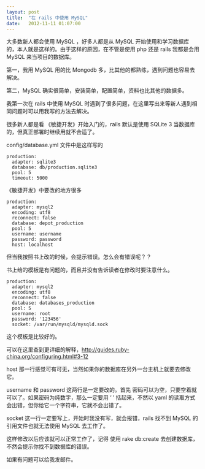 ```yaml
---
layout: post
title:  "在 rails 中使用 MySQL"
date:   2012-11-11 01:07:00
---
```


大多数新人都会使用 MySQL ，好多人都是从 MySQL 开始使用和学习数据库的，本人就是这样的。由于这样的原因，在不管是使用 php 还是 rails 我都是会用 MySQL 来当项目的数据库。

第一，我用 MySQL 用的比 Mongodb 多，比其他的都熟练，遇到问题也容易去解决。

第二，MySQL 确实很简单，安装简单，配置简单，资料也比其他的数据多。

我第一次在 rails 中使用 MySQL 时遇到了很多问题，在这里写出来等新人遇到相同问题时可以用我写的方法去解决。

很多新人都是看 《敏捷开发》开始入门的，rails 默认是使用 SQLite 3 当数据库的，但真正部署时继续用就不合适了。

config/database.yml 文件中是这样写的

    production:
      adapter: sqlite3
      database: db/production.sqlite3
      pool: 5
      timeout: 5000

《敏捷开发》中要改的地方很多

    production:
      adapter: mysql2
      encoding: utf8
      reconnect: false
      database: depot_production
      pool: 5
      username: username
      password: password
      host: localhost

但当我按照书上改的时候，会提示错误。怎么会有错误呢？？

书上给的模板是有问题的，而且并没有告诉读者在修改时要注意什么。

    production:                   
      adapter: mysql2             
      encoding: utf8              
      reconnect: false            
      database: databases_production
      pool: 5                     
      username: root              
      password: '123456'          
      socket: /var/run/mysqld/mysqld.sock

这个模板是比较好的。

可以在这里查到更详细的解释，http://guides.ruby-china.org/configuring.html#3-12

host 那一行感觉可有可无，当然如果你的数据库在另外一台主机上就要去修改它。

username 和 password 这两行是一定要改的。首先 密码可以为空，只要空着就可以了。如果密码为纯数字，那么一定要用 ‘ ’ 括起来，不然以 yaml 的读取方式会出错，但你给它一个字符串，它就不会出错了。

socket 这一行一定要写上，开始时我没有写，就会报错，rails 找不到 MySQL 的 引用文件也就无法使用 MySQL 去工作了。

这样修改以后应该就可以正常工作了，记得 使用 rake db:create 去创建数据库，不然会提示你找不到数据库的错误。

如果有问题可以给我发邮件。
